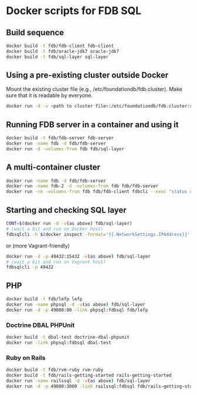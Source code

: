 # Docker scripts for FDB SQL #

## Build sequence ##

```bash
docker build -t fdb/fdb-client fdb-client
docker build -t fdb/oracle-jdk7 oracle-jdk7
docker build -t fdb/sql-layer sql-layer
```

## Using a pre-existing cluster outside Docker

Mount the existing cluster file (e.g., /etc/foundationdb/fdb.cluster).
Make sure that it is readable by everyone.

```bash
docker run -d -v <path to cluster file>:/etc/foundationdb/fdb.cluster:r fdb/sql-layer
```

## Running FDB server in a container and using it

```bash
docker build -t fdb/fdb-server fdb-server
docker run -name fdb -d fdb/fdb-server
docker run -d -volumes-from fdb fdb/sql-layer
```

## A multi-container cluster

```bash
docker run -name fdb -d fdb/fdb-server
docker run -name fdb-2 -d -volumes-from fdb fdb/fdb-server
docker run -rm -volumes-from fdb fdb/fdb-client fdbcli --exec "status details"
```

## Starting and checking SQL layer ##

```bash
CONT=$(docker run -d -v(as above) fdb/sql-layer)
# (wait a bit and run on Docker host)
fdbsqlcli -h $(docker inspect -format='{{.NetworkSettings.IPAddress}}' $CONT)
```

or (more Vagrant-friendly)

```bash
docker run -d -p 49432:15432 -v(as above) fdb/sql-layer
# (wait a bit and run on Vagrant host)
fdbsqlcli -p 49432
```

## PHP ##

```bash
docker build -t fdb/lefp lefp
docker run -name phpsql -d -v(as above) fdb/sql-layer
docker run -d -p 49080:80 -link phpsql:fdbsql fdb/lefp
```

### Doctrine DBAL PHPUnit ###

```bash
docker build -t dbal-test doctrine-dbal-phpunit
docker run -link phpsql:fdbsql dbal-test
```

### Ruby on Rails ###

```bash
docker build -t fdb/rvm-ruby rvm-ruby
docker build -t fdb/rails-getting-started rails-getting-started
docker run -name railssql -d -v(as above) fdb/sql-layer
docker run -d -p 49080:3000 -link railssql:fdbsql fdb/rails-getting-started
```

